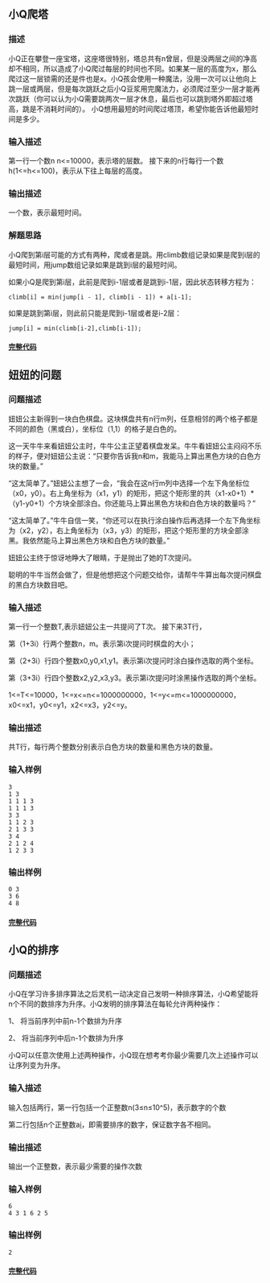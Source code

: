## 小Q爬塔

### 描述

小Q正在攀登一座宝塔，这座塔很特别，塔总共有n曾层，但是没两层之间的净高却不相同，所以造成了小Q爬过每层的时间也不同。如果某一层的高度为x，那么爬过这一层锁需的还是件也是x。小Q孩会使用一种魔法，没用一次可以让他向上跳一层或两层，但是每次跳跃之后小Q豆浆用完魔法力，必须爬过至少一层才能再次跳跃（你可以认为小Q需要跳两次一层才休息，最后也可以跳到塔外即超过塔高，跳是不消耗时间的）。
小Q想用最短的时间爬过塔顶，希望你能告诉他最短时间是多少。

### 输入描述

第一行一个数n n<=10000，表示塔的层数。
接下来的n行每行一个数h(1<=h<=100)，表示从下往上每层的高度。

### 输出描述
一个数，表示最短时间。

### 解题思路

小Q爬到第i层可能的方式有两种，爬或者是跳。用climb数组记录如果是爬到i层的最短时间，用jump数组记录如果是跳到i层的最短时间。

如果小Q是爬到第i层，此前是爬到i-1层或者是跳到i-1层，因此状态转移方程为：

	climb[i] = min(jump[i - 1], climb[i - 1]) + a[i-1];

如果是跳到第i层，则此前只能是爬到i-1层或者是i-2层：
	
	jump[i] = min(climb[i-2],climb[i-1]);

#### [完整代码](https://github.com/traviszeng/techInterviewCode/blob/master/Tencent/tencent1.cpp)

## 妞妞的问题

### 问题描述 

妞妞公主新得到一块白色棋盘。这块棋盘共有n行m列，任意相邻的两个格子都是不同的颜色（黑或白），坐标位（1,1）的格子是白色的。

这一天牛牛来看妞妞公主时，牛牛公主正望着棋盘发呆。牛牛看妞妞公主闷闷不乐的样子，便对妞妞公主说：“只要你告诉我n和m，我能马上算出黑色方块的白色方块的数量。”

“这太简单了。”妞妞公主想了一会，“我会在这n行m列中选择一个左下角坐标位（x0，y0）。右上角坐标为（x1，y1）的矩形，把这个矩形里的共（x1-x0+1）*（y1-y0+1）个方块全部涂白。你还能马上算出黑色方块和白色方块的数量吗？”

“这太简单了。”牛牛自信一笑，“你还可以在执行涂白操作后再选择一个左下角坐标为（x2，y2），右上角坐标为（x3，y3）的矩形，把这个矩形里的方块全部涂黑。我依然能马上算出黑色方块和白色方块的数量。”

妞妞公主终于惊讶地睁大了眼睛，于是抛出了她的T次提问。

聪明的牛牛当然会做了，但是他想把这个问题交给你，请帮牛牛算出每次提问棋盘的黑白方块数目吧。

### 输入描述

第一行一个整数T,表示妞妞公主一共提问了T次。
接下来3T行，

第（1+3i）行两个整数n，m。表示第i次提问时棋盘的大小；

第（2+3i）行四个整数x0,y0,x1,y1。表示第i次提问时涂白操作选取的两个坐标。

第（3+3i）行四个整数x2,y2,x3,y3。表示第i次提问时涂黑操作选取的两个坐标。

1<=T<=10000，1<=x<=n<=1000000000，1<=y<=m<=1000000000，x0<=x1，y0<=y1，x2<=x3，y2<=y。

### 输出描述

共T行，每行两个整数分别表示白色方块的数量和黑色方块的数量。

### 输入样例
	
	3
	1 3
	1 1 1 3
	1 1 1 3
	3 3
	1 1 2 3
	2 1 3 3
	3 4
	2 1 2 4
	1 2 3 3

### 输出样例

	0 3
	3 6
	4 8

#### [完整代码](https://github.com/traviszeng/techInterviewCode/blob/master/Tencent/tencent2.cpp)

## 小Q的排序

### 问题描述

小Q在学习许多排序算法之后灵机一动决定自己发明一种排序算法，小Q希望能将n个不同的数排序为升序。小Q发明的排序算法在每轮允许两种操作：

1、 将当前序列中前n-1个数排为升序

2、 将当前序列中后n-1个数排为升序

小Q可以任意次使用上述两种操作，小Q现在想考考你最少需要几次上述操作可以让序列变为升序。

### 输入描述

输入包括两行，第一行包括一个正整数n(3≤n≤10^5)，表示数字的个数

第二行包括n个正整数a[i](1≤a[i]≤10^9)，即需要排序的数字，保证数字各不相同。

### 输出描述

输出一个正整数，表示最少需要的操作次数

### 输入样例

	6
	4 3 1 6 2 5

### 输出样例

	2

#### [完整代码](https://github.com/traviszeng/techInterviewCode/blob/master/Tencent/tencent3.cpp)

